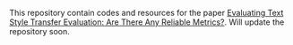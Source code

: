This repository contain codes and resources for the paper [Evaluating Text Style Transfer Evaluation: Are There Any Reliable
Metrics?](). Will update the repository soon.
